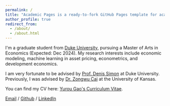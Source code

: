 ```yaml
---
permalink: /
title: "Academic Pages is a ready-to-fork GitHub Pages template for academic personal websites"
author_profile: true
redirect_from: 
  - /about/
  - /about.html
---
```


I'm a graduate student from [Duke University](https://www.duke.edu/), pursuing a Master of Arts in Economics (Expected: Dec 2024). 
My research interests include economic modeling, machine learning in asset pricing, econometrics, and development economics.

I am very fortunate to be advised by [Prof. Denis Simon](https://scholars.duke.edu/person/denis.simon) at Duke University. 
Previously, I was advised by [Dr. Zongwu Cai](https://people.ku.edu/~zongwu/) at the University of Kansas.

You can find my CV here: [Yurou Gao's Curriculum Vitae](../assets/Curriculum_Vitae.pdf).

[Email](mailto:yurou.gao@duke.edu) / [Github](https://github.com/YourUsername) / [LinkedIn](https://www.linkedin.com/in/yurou-gao)

